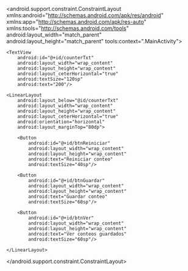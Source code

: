 <?xml version="1.0" encoding="utf-8"?>
<android.support.constraint.ConstraintLayout xmlns:android="http://schemas.android.com/apk/res/android"
    xmlns:app="http://schemas.android.com/apk/res-auto"
    xmlns:tools="http://schemas.android.com/tools"
    android:layout_width="match_parent"
    android:layout_height="match_parent"
    tools:context=".MainActivity">

    <TextView
        android:id="@+id/counterTxt"
        android:layout_width="wrap_content"
        android:layout_height="wrap_content"
        android:layout_ceterHorizontal="true"
        android:textSize="120sp"
        android:text="200"/>

    <LinearLayout
        android:layout_below="@id/counterTxt"
        android:layout_width="wrap_content"
        android:layout_height="wrap_content"
        android:layout_ceterHorizontal="true"
        android:orientation="horizontal"
        android:layout_marginTop="80dp">

        <Button
            android:id="@+id/btnReiniciar"
            android:layout_width="wrap_content"
            android:layout_height="wrap_content"
            android:text="Reiniciar conteo"
            android:textSize="40sp"/>

        <Button
            android:id="@+id/btnGuardar"
            android:layout_width="wrap_content"
            android:layout_height="wrap_content"
            android:text="Guardar conteo"
            android:textSize="60sp"/>

        <Button
            android:id="@+id/btnVer"
            android:layout_width="wrap_content"
            android:layout_height="wrap_content"
            android:text="Ver conteos guardados"
            android:textSize="60sp"/>

    </LinearLayout>

</android.support.constraint.ConstraintLayout>
